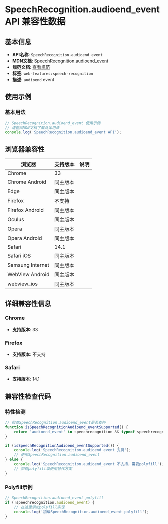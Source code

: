 # SpeechRecognition.audioend_event API 兼容性数据

## 基本信息

- **API名称**: `SpeechRecognition.audioend_event`
- **MDN文档**: [SpeechRecognition.audioend_event](https://developer.mozilla.org/docs/Web/API/SpeechRecognition/audioend_event)
- **规范文档**: [查看规范](https://webaudio.github.io/web-speech-api/#eventdef-speechrecognition-audioend,https://webaudio.github.io/web-speech-api/#dom-speechrecognition-onaudioend)
- **标签**: `web-features:speech-recognition`
- **描述**: `audioend` event

## 使用示例

### 基本用法

```javascript
// SpeechRecognition.audioend_event 使用示例
// 请查阅MDN文档了解具体用法
console.log('SpeechRecognition.audioend_event API');
```

## 浏览器兼容性

| 浏览器 | 支持版本 | 说明 |
|--------|----------|------|
| Chrome | 33 |  |
| Chrome Android | 同主版本 |  |
| Edge | 同主版本 |  |
| Firefox | 不支持 |  |
| Firefox Android | 同主版本 |  |
| Oculus | 同主版本 |  |
| Opera | 同主版本 |  |
| Opera Android | 同主版本 |  |
| Safari | 14.1 |  |
| Safari iOS | 同主版本 |  |
| Samsung Internet | 同主版本 |  |
| WebView Android | 同主版本 |  |
| webview_ios | 同主版本 |  |

## 详细兼容性信息

### Chrome

- **支持版本**: 33

### Firefox

- **支持版本**: 不支持

### Safari

- **支持版本**: 14.1

## 兼容性检查代码

### 特性检测

```javascript
// 检查SpeechRecognition.audioend_event是否支持
function isSpeechRecognitionAudioend_eventSupported() {
    return 'audioend_event' in speechrecognition && typeof speechrecognition.audioend_event === 'function';
}

if (isSpeechRecognitionAudioend_eventSupported()) {
    console.log('SpeechRecognition.audioend_event 支持');
    // 使用SpeechRecognition.audioend_event
} else {
    console.log('SpeechRecognition.audioend_event 不支持，需要polyfill');
    // 加载polyfill或使用替代方案
}
```

### Polyfill示例

```javascript
// SpeechRecognition.audioend_event polyfill
if (!speechrecognition.audioend_event) {
    // 在这里添加polyfill实现
    console.log('加载SpeechRecognition.audioend_event polyfill');
}
```

